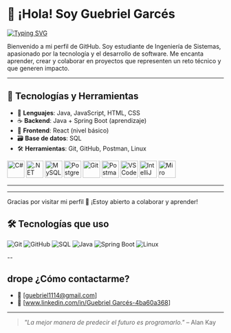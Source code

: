 # 👋 ¡Hola! Soy Guebriel Garcés

[![Typing SVG](https://readme-typing-svg.demolab.com?font=Fira+Code&pause=1000&color=11F734&width=435&lines=Software+Developer+%F0%9F%91%A8%E2%80%8D%F0%9F%92%BB;back-End+%F0%9F%92%BB;Systems+Engineering+Student+%F0%9F%91%A8%E2%80%8D%F0%9F%8E%93)](https://git.io/typing-svg)

Bienvenido a mi perfil de GitHub. Soy estudiante de Ingeniería de Sistemas, apasionado por la tecnología y el desarrollo de software. Me encanta aprender, crear y colaborar en proyectos que representen un reto técnico y que generen impacto.

---

## 🚀 Tecnologías y Herramientas

* 🔧 **Lenguajes**: Java, JavaScript, HTML, CSS
* ☕ **Backend**: Java + Spring Boot (aprendizaje)
* 🎨 **Frontend**: React (nivel básico)
* 🗃️ **Base de datos**: SQL
* 🛠️ **Herramientas**: Git, GitHub, Postman, Linux
 <p <p align="left">
  <img src="https://cdn.jsdelivr.net/gh/devicons/devicon/icons/csharp/csharp-original.svg" alt="C#" width="40" height="40"/>
  <img src="https://cdn.jsdelivr.net/gh/devicons/devicon/icons/dot-net/dot-net-original.svg" alt=".NET" width="40" height="40"/>
  <img src="https://cdn.jsdelivr.net/gh/devicons/devicon/icons/mysql/mysql-original.svg" alt="MySQL" width="40" height="40"/>
  <img src="https://cdn.jsdelivr.net/gh/devicons/devicon/icons/postgresql/postgresql-original.svg" alt="PostgreSQL" width="40" height="40"/>
  <img src="https://cdn.jsdelivr.net/gh/devicons/devicon/icons/git/git-original.svg" alt="Git" width="40" height="40"/>
  <img src="https://cdn.jsdelivr.net/gh/devicons/devicon/icons/postman/postman-original.svg" alt="Postman" width="40" height="40"/>
  <img src="https://cdn.jsdelivr.net/gh/devicons/devicon/icons/vscode/vscode-original.svg" alt="VS Code" width="40" height="40"/>
  <img src="https://cdn.jsdelivr.net/gh/devicons/devicon/icons/intellij/intellij-original.svg" alt="IntelliJ IDEA" width="40" height="40"/>
  <img src="https://raw.githubusercontent.com/simple-icons/simple-icons/develop/icons/miro.svg" alt="Miro" width="40" height="40"/>
</p>


---

---

Gracias por visitar mi perfil 🙌 ¡Estoy abierto a colaborar y aprender!


## 🛠️ Tecnologías que uso

![Git](https://img.shields.io/badge/-Git-F05032?logo=git&logoColor=white&style=for-the-badge)
![GitHub](https://img.shields.io/badge/-GitHub-181717?logo=github&logoColor=white&style=for-the-badge)
![SQL](https://img.shields.io/badge/-SQL-4479A1?logo=mysql&logoColor=white&style=for-the-badge)
![Java](https://img.shields.io/badge/-Java-007396?logo=java&logoColor=white&style=for-the-badge)
![Spring Boot](https://img.shields.io/badge/-Spring%20Boot-6DB33F?logo=springboot&logoColor=white&style=for-the-badge)
![Linux](https://img.shields.io/badge/-Linux-FCC624?logo=linux&logoColor=black&style=for-the-badge)

--

## drope ¿Cómo contactarme?

- 📧 [guebriel1114@gmail.com]
- 💼 [[www.linkedin.com/in/Guebriel Garcés-4ba60a368](https://www.linkedin.com/in/guebriel-garc%C3%A9s-4ba60a368/overlay/about-this-profile/?lipi=urn%3Ali%3Apage%3Ad_flagship3_profile_view_base%3BM9tht6MATGiFoERmzUr9Aw%3D%3D)]

---

> *"La mejor manera de predecir el futuro es programarlo."* – Alan Kay


